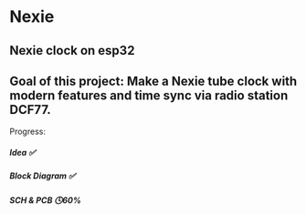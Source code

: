 # Nexie

## Nexie clock on esp32
## Goal of this project: Make a Nexie tube clock with modern features and time sync via radio station DCF77.
Progress:
##### Idea ✅ 
##### Block Diagram ✅ 
##### SCH & PCB 🕓60%

